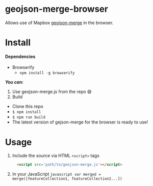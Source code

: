 # geojson-merge-browser
Allows use of Mapbox [geojson-merge](https://github.com/mapbox/geojson-merge) in the browser.

# Install #

  #### Dependencies ####

  * Browserify
    * `npm install -g browserify`

**_You can:_**
1. Use geojson-merge.js from the repo :smile:
2. Build
  * Clone this repo
  * `$ npm install`
  * `$ npm run build`
  * The latest version of gejson-merge for the browser is ready to use!

# Usage #
  1. Include the source via HTML ```<script>``` tags
      ```html
        <script src='path/to/geojson-merge.js'></script>
      ```
  2. In your JavaScript
    ```javascript
      var merged = merge([featureCollection1, featureCollection2...])
    ```

